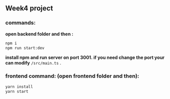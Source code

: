 ## Week4 project

### commands: 

**open backend folder and then :**
```bash
npm i
npm run start:dev
```
**install npm and run server on port 3001. if you need change the port your can modify** `/src/main.ts` . 

### frontend command: (open frontend folder and then):
```bash 
yarn install 
yarn start
```